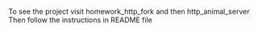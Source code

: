 To see the project visit homework_http_fork and then http_animal_server
Then follow the instructions in README file
